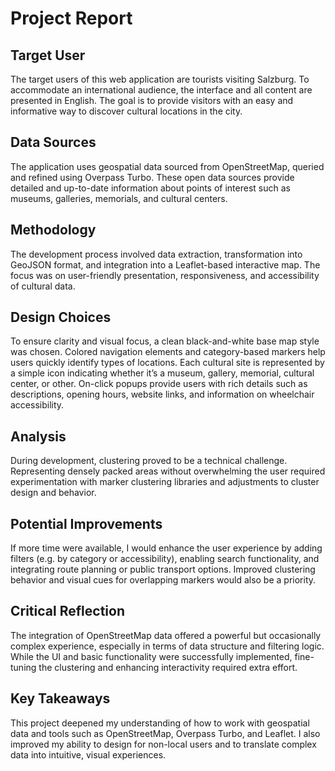 # Project Report

## Target User
The target users of this web application are tourists visiting Salzburg. To accommodate an international audience, the interface and all content are presented in English. The goal is to provide visitors with an easy and informative way to discover cultural locations in the city.

## Data Sources
The application uses geospatial data sourced from OpenStreetMap, queried and refined using Overpass Turbo. These open data sources provide detailed and up-to-date information about points of interest such as museums, galleries, memorials, and cultural centers.

## Methodology
The development process involved data extraction, transformation into GeoJSON format, and integration into a Leaflet-based interactive map. The focus was on user-friendly presentation, responsiveness, and accessibility of cultural data.

## Design Choices
To ensure clarity and visual focus, a clean black-and-white base map style was chosen. Colored navigation elements and category-based markers help users quickly identify types of locations. Each cultural site is represented by a simple icon indicating whether it’s a museum, gallery, memorial, cultural center, or other. On-click popups provide users with rich details such as descriptions, opening hours, website links, and information on wheelchair accessibility.

## Analysis
During development, clustering proved to be a technical challenge. Representing densely packed areas without overwhelming the user required experimentation with marker clustering libraries and adjustments to cluster design and behavior.

## Potential Improvements
If more time were available, I would enhance the user experience by adding filters (e.g. by category or accessibility), enabling search functionality, and integrating route planning or public transport options. Improved clustering behavior and visual cues for overlapping markers would also be a priority.

## Critical Reflection
The integration of OpenStreetMap data offered a powerful but occasionally complex experience, especially in terms of data structure and filtering logic. While the UI and basic functionality were successfully implemented, fine-tuning the clustering and enhancing interactivity required extra effort.

## Key Takeaways
This project deepened my understanding of how to work with geospatial data and tools such as OpenStreetMap, Overpass Turbo, and Leaflet. I also improved my ability to design for non-local users and to translate complex data into intuitive, visual experiences.